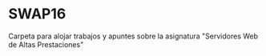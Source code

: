 # SWAP16
Carpeta para alojar trabajos y apuntes sobre la asignatura "Servidores Web de Altas Prestaciones"

